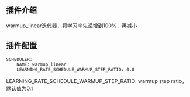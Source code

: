 ## 插件介绍
warmup_linear迭代器，将学习率先递增到100%，再减小
## 插件配置
```
SCHEDULER:
    NAME: warmup_linear
    LEARNING_RATE_SCHEDULE_WARMUP_STEP_RATIO: 0.0
```

LEARNING_RATE_SCHEDULE_WARMUP_STEP_RATIO: warmup step ratio，默认值为0.1
